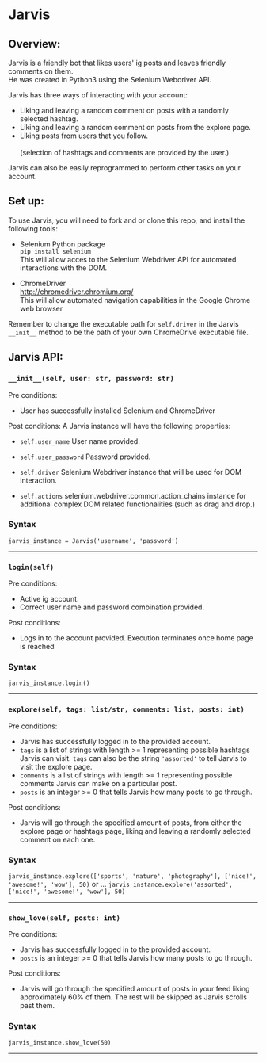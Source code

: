 # Jarvis

## Overview:

Jarvis is a friendly bot that likes users' ig posts and leaves friendly comments on them.<br/>
He was created in Python3 using the Selenium Webdriver API.

Jarvis has three ways of interacting with your account:

- Liking and leaving a random comment on posts with a randomly selected hashtag.
- Liking and leaving a random comment on posts from the explore page.
- Liking posts from users that you follow.<br/>
  <br/>
  (selection of hashtags and comments are provided by the user.)

Jarvis can also be easily reprogrammed to perform other tasks on your account.

## Set up:

To use Jarvis, you will need to fork and or clone this repo, and install the following tools:

- Selenium Python package<br/>
  `pip install selenium`<br/>
  This will allow acces to the Selenium Webdriver API for automated interactions with the DOM.

- ChromeDriver<br/>
  http://chromedriver.chromium.org/<br/>
  This will allow automated navigation capabilities in the Google Chrome web browser

Remember to change the executable path for `self.driver` in the Jarvis `__init__` method to be the path of your own ChromeDrive executable file.

## Jarvis API:

### `__init__(self, user: str, password: str)`

Pre conditions:

- User has successfully installed Selenium and ChromeDriver

Post conditions:
A Jarvis instance will have the following properties:

- `self.user_name`
  User name provided.

- `self.user_password`
  Password provided.

- `self.driver`
  Selenium Webdriver instance that will be used for DOM interaction.

- `self.actions`
  selenium.webdriver.common.action_chains instance for additional complex DOM related functionalities (such as drag and drop.)

### Syntax

`jarvis_instance = Jarvis('username', 'password')`

---

### `login(self)`

Pre conditions:

- Active ig account.
- Correct user name and password combination provided.

Post conditions:

- Logs in to the account provided. Execution terminates once home page is reached

### Syntax

`jarvis_instance.login()`

---

### `explore(self, tags: list/str, comments: list, posts: int)`

Pre conditions:

- Jarvis has successfully logged in to the provided account.
- `tags` is a list of strings with length >= 1 representing possible hashtags Jarvis can visit.
  `tags` can also be the string `'assorted'` to tell Jarvis to visit the explore page.
- `comments` is a list of strings with length >= 1 representing possible comments Jarvis can make on a particular post.
- `posts` is an integer >= 0 that tells Jarvis how many posts to go through.

Post conditions:

- Jarvis will go through the specified amount of posts, from either the explore page or hashtags page,
  liking and leaving a randomly selected comment on each one.

### Syntax

`jarvis_instance.explore(['sports', 'nature', 'photography'], ['nice!', 'awesome!', 'wow'], 50)` or ...
`jarvis_instance.explore('assorted', ['nice!', 'awesome!', 'wow'], 50)`

---

### `show_love(self, posts: int)`

Pre conditions:

- Jarvis has successfully logged in to the provided account.
- `posts` is an integer >= 0 that tells Jarvis how many posts to go through.

Post conditions:

- Jarvis will go through the specified amount of posts in your feed liking approximately 60% of them.
  The rest will be skipped as Jarvis scrolls past them.

### Syntax

`jarvis_instance.show_love(50)`

---
